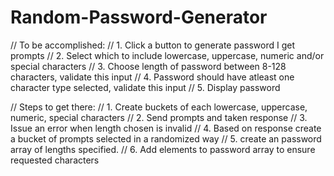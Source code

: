 # Random-Password-Generator
// To be accomplished:
// 1. Click a button to generate password I get prompts
// 2. Select which to include lowercase, uppercase, numeric and/or special characters
// 3. Choose length of password between 8-128 characters, validate this input
// 4. Password should have atleast one character type selected, validate this input
// 5. Display password

// Steps to get there:
// 1. Create buckets of each lowercase, uppercase, numeric, special characters
// 2. Send prompts and taken response
// 3. Issue an error when length chosen is invalid
// 4. Based on response create a bucket of prompts selected in a randomized way
// 5. create an password array of lengths specified.
// 6. Add elements to password array to ensure requested characters